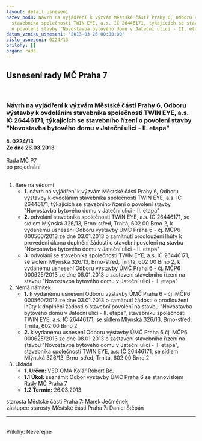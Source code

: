 ```yaml
---
layout: detail_usneseni
nazev_bodu: Návrh na vyjádření k výzvám Městské části Prahy 6, Odboru výstavby k ovdoláním
  stavebníka společnosti TWIN EYE, a.s. IČ 26446171, týkajících se stavebního řízení
  o povolení stavby "Novostavba bytového domu v Jateční ulici - II. etapa"
datum_vzniku_usneseni: '2013-03-26 00:00:00'
cislo_usneseni: 0224/13
prilohy: []
organ: rada
---
```

<div id="ucUsn_pList" class="usn">
	<span><h2>Usnesení rady MČ Praha 7 </h2>
<br></span><div class="standBody">
<span><h3>Návrh na vyjádření k výzvám Městské části Prahy 6, Odboru výstavby k ovdoláním stavebníka společnosti TWIN EYE, a.s. IČ 26446171, týkajících se stavebního řízení o povolení stavby "Novostavba bytového domu v Jateční ulici - II. etapa"</h3></span><div class="center">
		<strong>č. 0224/13</strong><br>
	</div>
<div class="center">
		<strong>Ze dne 26.03.2013</strong><br><br>
	</div>Rada MČ P7<br> po projednání<br><br><ol>
<li>Bere na vědomí<ul>
<li>
<strong>1.</strong> návrh na vyjádření k výzvám Městské části Prahy 6, Odboru výstavby k ovdoláním stavebníka společnosti TWIN EYE, a.s. IČ 26446171, týkajících se stavebního řízení o povolení stavby "Novostavba bytového domu v Jateční ulici - II. etapa"</li>
<li>
<strong>2.</strong> odvolání stavebníka společnosti TWIN EYE, a.s. IČ 26446171, se sídlem Mlýnská 326/13, Brno-střed, Trnitá, 602 00 Brno 2, k vydanému usnesení Odboru výstavby ÚMČ Praha 6 - čj. MČP6 000560/2013 ze dne 03.01.2013 o zamítnutí prodloužení lhůty k provedení úkonu doplnění žádosti o stavební povolení na stavbu "Novostavba bytového domu v Jateční ulici - II. etapa"</li>
<li>
<strong>3.</strong> odvolání se stavebníka společnosti TWIN EYE, a.s. IČ 26446171, se sídlem Mlýnská 326/13, Brno-střed, Trnitá, 602 00 Brno 2, k vydanému usnesení Odboru výstavby ÚMČ Praha 6 - čj. MČP6 000625/2013 ze dne 08.01.2013 o zastavení stavebního řízení na stavbu "Novostavba bytového domu v Jateční ulici - II. etapa"</li>
</ul>
</li>
<li>Nemá námitek<ul>
<li>
<strong>1.</strong> k vydanému usnesení Odboru výstavby ÚMČ Praha 6 - čj. MČP6 000560/2013 ze dne 03.01.2013 o zamítnutí žádosti o prodloužení lhůty k doplnění žádosti o stavební povolení na stavbu "Novostavba bytového domu v Jateční ulici - II. etapa", stavebníku společnosti TWIN EYE, a.s. IČ 26446171, se sídlem Mlýnská 326/13, Brno-střed, Trnitá, 602 00 Brno 2</li>
<li>
<strong>2.</strong> k vydanému usnesení Odboru výstavby ÚMČ Praha 6 čj. MČP6 000625/2013 ze dne 08.01.2013 o zastavení stavebního řízení na stavbu "Novostavba bytového domu v Jateční ulici - II. etapa", stavebníka společnosti TWIN EYE, a.s. IČ 26446171, se sídlem Mlýnská 326/13, Brno-střed, Trnitá, 602 00 Brno 2</li>
</ul>
</li>
<li>Ukládá<ul>
<li>
<strong>1. Určen: </strong>VED OMA Kolář Robert Bc.</li>
<li>
<strong>1.1 Úkol: </strong>seznámit Odbor výstavby ÚMČ Praha 6 se stanoviskem Rady MČ Praha 7</li>
<li>
<strong>1.2 Termín: </strong>26.03.2013</li>
</ul>
</li>
</ol>starosta Městské části Praha 7: Marek Ječmének<br>zástupce starosty Městské části Praha 7: Daniel Štěpán <hr>
<br>Přílohy: Neveřejné</div>
</div>